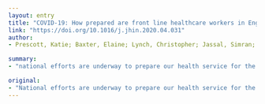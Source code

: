 ```yaml
---
layout: entry
title: "COVID-19: How prepared are front line healthcare workers in England?"
link: "https://doi.org/10.1016/j.jhin.2020.04.031"
author:
- Prescott, Katie; Baxter, Elaine; Lynch, Christopher; Jassal, Simran; Bashir, Amreen; Gray, Jim

summary:
- "national efforts are underway to prepare our health service for the pandemic of COVID-19. In view of this, we carried out a cross-sectional survey of front line healthcare workers at two acute NHS hospital Trusts in England. We demonstrate that there has been moderate success in readying HCW to manage the virus. However, more still needs to be done, particularly in relation to educating HCW about the laboratory diagnostics. HCW is expected to be prepared for the Pandemic. The effectiveness of these interventions is unknown to prepare for the health service to prepare. National efforts to prepare HCW."

original:
- "National efforts are underway to prepare our health service for the pandemic of COVID-19; however, the efficacy of these interventions is unknown. In view of this, we carried out a cross-sectional survey of front line healthcare workers (HCW) at two large acute NHS hospital Trusts in England, to assess their confidence and perceived level of preparedness for the virus. We demonstrate that there has been moderate success in readying HCW to manage COVID-19, but that more still needs to be done, particularly in relation to educating HCW about the laboratory diagnostics."
---
```


